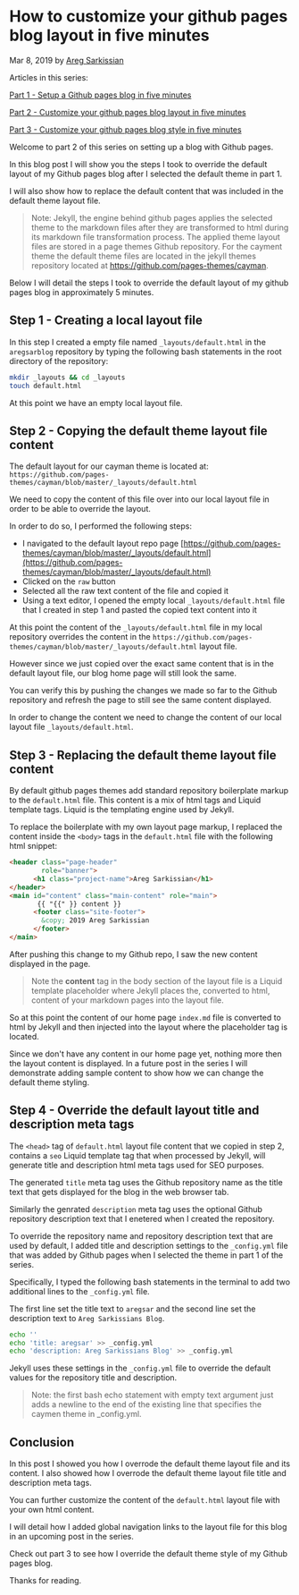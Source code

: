 # How to customize your github pages blog layout in five minutes

Mar 8, 2019 by [Areg Sarkissian](https://aregsar.com/about)

Articles in this series:

[Part 1 - Setup a Github pages blog in five minutes](https://aregsar.com/blog/2019/how-to-setup-a-github-pages-blog-in-five-minutes)

[Part 2 - Customize your github pages blog layout in five minutes](https://aregsar.com/blog/2019/how-to-customize-your-github-pages-blog-layout-in-five-minutes)

[Part 3 - Customize your github pages blog style in five minutes](https://aregsar.com/blog/2019/how-to-customize-your-github-pages-blog-style-in-five-minutes)

Welcome to part 2 of this series on setting up a blog with Github pages.

In this blog post I will show you the steps I took to override the default layout of my Github pages blog after I selected the default theme in part 1.

I will also show how to replace the default content that was included in the default theme layout file.

> Note: Jekyll, the engine behind github pages applies the selected theme to the 
markdown files after they are transformed to html during its markdown file transformation process. The applied theme layout files are stored in a page themes Github repository. For the cayment theme the default theme files are located in the jekyll themes repository located at https://github.com/pages-themes/cayman.

Below I will detail the steps I took to override the default layout of my github pages blog in approximately 5 minutes.

## Step 1 - Creating a local layout file

In this step I created a empty file named `_layouts/default.html` in the `aregsarblog` repository by typing the following bash statements in the root directory of the repository:

```bash
mkdir _layouts && cd _layouts
touch default.html
```

At this point we have an empty local layout file.

## Step 2 - Copying the default theme layout file content

The default layout for our cayman theme is located at: `https://github.com/pages-themes/cayman/blob/master/_layouts/default.html`

We need to copy the content of this file over into our local layout file in order to be able to override the layout.

In order to do so, I performed the following steps:

+ I navigated to the default layout repo page
[https://github.com/pages-themes/cayman/blob/master/_layouts/default.html](https://github.com/pages-themes/cayman/blob/master/_layouts/default.html)
+ Clicked on the `raw` button
+ Selected all the raw text content of the file and copied it
+ Using a text editor, I opened the empty local `_layouts/default.html` file that I created in step 1 and pasted the copied text content into it

At this point the content of the `_layouts/default.html` file in my local repository overrides the content in the `https://github.com/pages-themes/cayman/blob/master/_layouts/default.html` layout file.

However since we just copied over the exact same content that is in the default layout file, our blog home page will still look the same.

You can verify this by pushing the changes we made so far to the Github repository and refresh the page to still see the same content displayed.

In order to change the content we need to change the content of our local layout file `_layouts/default.html`.

## Step 3 - Replacing the default theme layout file content

By default github pages themes add standard repository boilerplate markup
to the `default.html` file. This content is a mix of html tags and Liquid template tags.
Liquid is the templating engine used by Jekyll.

To replace the boilerplate with my own layout page markup, I replaced the content inside the `<body>` tags in the `default.html` file with the following html snippet:

```html
<header class="page-header"  
        role="banner">
      <h1 class="project-name">Areg Sarkissian</h1>
</header>
<main id="content" class="main-content" role="main">
       {{ "{{" }} content }}
      <footer class="site-footer">
        &copy; 2019 Areg Sarkissian
      </footer>
</main>
```

After pushing this change to my Github repo, I saw the new content displayed in the page.

> Note the __content__ tag in the body section of the layout file is a Liquid template placeholder where Jekyll places the, converted to html, content of your markdown pages into the layout file.

So at this point the content of our home page `index.md` file is converted to html by Jekyll and then injected into the layout where the placeholder tag is located.

Since we don't have any content in our home page yet, nothing more then the layout content is displayed. In a future post in the series I will demonstrate adding sample content to show how we can change the default theme styling.

## Step 4 - Override the default layout title and description meta tags

The `<head>` tag of `default.html` layout file content that we copied in step 2, contains a `seo` Liquid template tag that when processed by Jekyll, will generate title and description html meta tags used for SEO purposes.

The generated `title` meta tag uses the Github repository name as the title text that gets displayed for the blog in the web browser tab.

Similarly the genrated `description` meta tag uses the optional Github repository description text that I enetered when I created the repository.

To override the repository name and repository description text that are used by default, I added title and description settings to the `_config.yml` file that was added by Github pages when I selected the theme in part 1 of the series.

Specifically, I typed the following bash statements in the terminal to add two additional lines to the `_config.yml` file.

The first line set the title text to `aregsar` and the second line set the description text to `Areg Sarkissians Blog`.

```bash
echo ''
echo 'title: aregsar' >> _config.yml
echo 'description: Areg Sarkissians Blog' >> _config.yml
```

Jekyll uses these settings in the `_config.yml` file to override the default values for the repository title and description.

> Note: the first bash echo statement with empty text argument just adds a newline to the end of the existing line that specifies the caymen theme in _config.yml.

## Conclusion

In this post I showed you how I overrode the default theme layout file and its content. I also showed how I overrode the default theme layout file title and description meta tags.

You can further customize the content of the `default.html` layout file with your own html content. 

I will detail how I added global navigation links to the layout file for this blog in an upcoming post in the series.

Check out part 3 to see how I override the default theme style of my Github pages blog.

Thanks for reading.
